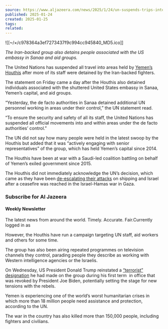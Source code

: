 ```yaml
---
source: https://www.aljazeera.com/news/2025/1/24/un-suspends-trips-into-houthi-held-areas-of-yemen-after-more-staff-detained
published: 2025-01-24
created: 2025-01-25
tags: 
related:
---
```

![[~/×/c978364a3ef7273437f9c994cc945840_MD5.ico]]

*The Iran-backed group also detains people associated with the US embassy in Sanaa and aid groups.*

The United Nations has suspended all travel into areas held by [Yemen’s Houthis](https://www.aljazeera.com/news/2024/1/12/who-are-yemens-houthis-a-basic-guide) after more of its staff were detained by the Iran-backed fighters.

The statement on Friday came a day after the Houthis also detained individuals associated with the shuttered United States embassy in Sanaa, Yemen’s capital, and aid groups.

“Yesterday, the de facto authorities in Sanaa detained additional UN personnel working in areas under their control,” the UN statement read.

“To ensure the security and safety of all its staff, the United Nations has suspended all official movements into and within areas under the de facto authorities’ control.”

The UN did not say how many people were held in the latest swoop by the Houthis but added that it was “actively engaging with senior representatives” of the group, which has held Yemen’s capital since 2014.

The Houthis have been at war with a Saudi-led coalition battling on behalf of Yemen’s exiled government since 2015.

The Houthis did not immediately acknowledge the UN’s decision, which came as they have been [de-escalating their attacks](https://www.aljazeera.com/news/2025/1/20/yemens-houthis-to-only-target-israel-linked-ships-following-gaza-ceasefire) on shipping and Israel after a ceasefire was reached in the Israel-Hamas war in Gaza.

### Subscribe for Al Jazeera

#### Weekly Newsletter

The latest news from around the world. Timely. Accurate. Fair.Currently logged in as

However, the Houthis have run a campaign targeting UN staff, aid workers and others for some time.

The group has also been airing repeated programmes on television channels they control, parading people they describe as working with Western intelligence agencies or the Israelis.

On Wednesday, US President Donald Trump reinstated a [“terrorist” designation](https://www.aljazeera.com/news/2025/1/23/trump-begins-process-to-relist-yemens-houthis-as-terrorist-organisation) he had made on the group during his first term  in office that was revoked by President Joe Biden, potentially setting the stage for new tensions with the rebels.

Yemen is experiencing one of the world’s worst humanitarian crises in which more than 18 million people need assistance and protection, according to the UN.

The war in the country has also killed more than 150,000 people, including fighters and civilians.